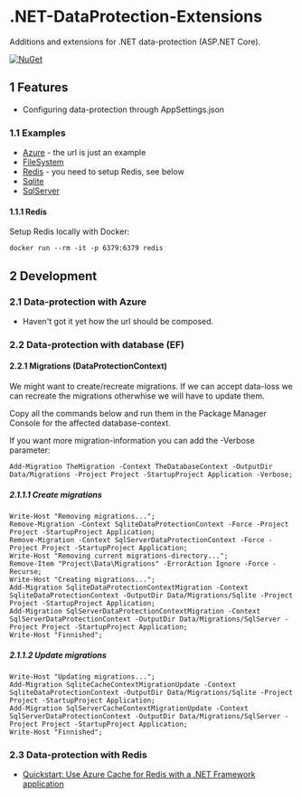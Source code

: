 # .NET-DataProtection-Extensions

Additions and extensions for .NET data-protection (ASP.NET Core).

[![NuGet](https://img.shields.io/nuget/v/RegionOrebroLan.DataProtection.svg?label=NuGet)](https://www.nuget.org/packages/RegionOrebroLan.DataProtection)

## 1 Features

- Configuring data-protection through AppSettings.json

### 1.1 Examples

- [Azure](/Source/Sample/Application/appsettings.Azure.json) - the url is just an example
- [FileSystem](/Source/Sample/Application/appsettings.FileSystem.json)
- [Redis](/Source/Sample/Application/appsettings.Redis.json) - you need to setup Redis, see below
- [Sqlite](/Source/Sample/Application/appsettings.Sqlite.json)
- [SqlServer](/Source/Sample/Application/appsettings.SqlServer.json)

#### 1.1.1 Redis

Setup Redis locally with Docker:

	docker run --rm -it -p 6379:6379 redis

## 2 Development

### 2.1 Data-protection with Azure

- Haven't got it yet how the url should be composed.

### 2.2 Data-protection with database (EF)

#### 2.2.1 Migrations (DataProtectionContext)

We might want to create/recreate migrations. If we can accept data-loss we can recreate the migrations otherwhise we will have to update them.

Copy all the commands below and run them in the Package Manager Console for the affected database-context.

If you want more migration-information you can add the -Verbose parameter:

	Add-Migration TheMigration -Context TheDatabaseContext -OutputDir Data/Migrations -Project Project -StartupProject Application -Verbose;

##### 2.1.1.1 Create migrations

	Write-Host "Removing migrations...";
	Remove-Migration -Context SqliteDataProtectionContext -Force -Project Project -StartupProject Application;
	Remove-Migration -Context SqlServerDataProtectionContext -Force -Project Project -StartupProject Application;
	Write-Host "Removing current migrations-directory...";
	Remove-Item "Project\Data\Migrations" -ErrorAction Ignore -Force -Recurse;
	Write-Host "Creating migrations...";
	Add-Migration SqliteDataProtectionContextMigration -Context SqliteDataProtectionContext -OutputDir Data/Migrations/Sqlite -Project Project -StartupProject Application;
	Add-Migration SqlServerDataProtectionContextMigration -Context SqlServerDataProtectionContext -OutputDir Data/Migrations/SqlServer -Project Project -StartupProject Application;
	Write-Host "Finnished";

##### 2.1.1.2 Update migrations

	Write-Host "Updating migrations...";
	Add-Migration SqliteCacheContextMigrationUpdate -Context SqliteDataProtectionContext -OutputDir Data/Migrations/Sqlite -Project Project -StartupProject Application;
	Add-Migration SqlServerCacheContextMigrationUpdate -Context SqlServerDataProtectionContext -OutputDir Data/Migrations/SqlServer -Project Project -StartupProject Application;
	Write-Host "Finnished";

### 2.3 Data-protection with Redis

- [Quickstart: Use Azure Cache for Redis with a .NET Framework application](https://docs.microsoft.com/en-us/azure/azure-cache-for-redis/cache-dotnet-how-to-use-azure-redis-cache/)